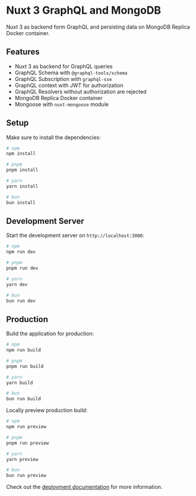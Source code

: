 # Nuxt 3 GraphQL and MongoDB

Nuxt 3 as backend form GraphQL and persisting data on MongoDB Replica Docker container.

## Features

- Nuxt 3 as backend for GraphQL queries
- GraphQL Schema with `@graphql-tools/schema`
- GraphQL Subscription with `graphql-sse`
- GraphQL context with JWT for authorization
- GraphQL Resolvers without authorization are rejected
- MongoDB Replica Docker container
- Mongoose with `nuxt-mongoose` module

## Setup

Make sure to install the dependencies:

```bash
# npm
npm install

# pnpm
pnpm install

# yarn
yarn install

# bun
bun install
```

## Development Server

Start the development server on `http://localhost:3000`:

```bash
# npm
npm run dev

# pnpm
pnpm run dev

# yarn
yarn dev

# bun
bun run dev
```

## Production

Build the application for production:

```bash
# npm
npm run build

# pnpm
pnpm run build

# yarn
yarn build

# bun
bun run build
```

Locally preview production build:

```bash
# npm
npm run preview

# pnpm
pnpm run preview

# yarn
yarn preview

# bun
bun run preview
```

Check out the [deployment documentation](https://nuxt.com/docs/getting-started/deployment) for more information.
